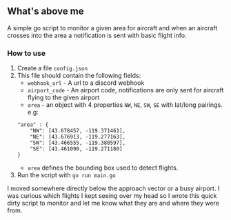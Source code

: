 ## What's above me
A simple go script to monitor a given area for aircraft and when an aircraft crosses into the area a notification is sent with basic flight info. 

### How to use
1. Create a file `config.json`
2. This file should contain the following fields: 
    - `webhook_url` - A url to a discord webhook
    - `airport_code` - An airport code, notifications are only sent for aircraft flying to the given airport
    - `area` - an object with 4 properties `NW`, `NE`, `SW`, `SE` with lat/long pairings. e.g:  
    ```
    "area" : {  
        "NW": [43.678457, -119.371461],  
        "NE": [43.676913, -119.277163],  
        "SW": [43.466555, -119.380597],  
        "SE": [43.461090, -119.271180]  
    }
    ```
    - `area` defines the bounding box used to detect flights.
3. Run the script with `go run main.go`

I moved somewhere directly below the approach vector or a busy airport. I was curious which flights I kept seeing over my head so I wrote this quick dirty script to monitor and let me know what they are and where they were from.